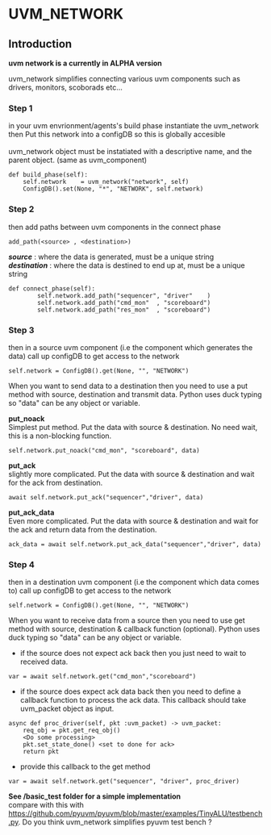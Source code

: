 # UVM_NETWORK

## Introduction
**uvm network is a currently in ALPHA version**

uvm_network simplifies connecting various uvm components such as drivers,
monitors, scoborads etc... 

### Step 1
in your uvm envrionment/agents's build phase instantiate the uvm_network
then Put this network into a configDB so this is globally accesible  
<br>
uvm_network object must be instatiated with a descriptive name, and the parent object. (same as uvm_component)
```
def build_phase(self):
    self.network    = uvm_network("network", self)
    ConfigDB().set(None, "*", "NETWORK", self.network)
```
 
### Step 2 
then add paths between uvm components in the connect phase
```
add_path(<source> , <destination>)
``` 
***source*** : where the data is generated, must be a unique string <br>
***destination***   : where the data is destined to end up at, must be a unique string 
```
def connect_phase(self):
        self.network.add_path("sequencer", "driver"    )
        self.network.add_path("cmd_mon"  , "scoreboard")
        self.network.add_path("res_mon"  , "scoreboard")
```
### Step 3
then in a source uvm component (i.e the component which generates the data) 
call up configDB to get access to the network 
```
self.network = ConfigDB().get(None, "", "NETWORK")
```
When you want to send data to a destination then you need to use a put method with source, destination and transmit data. Python uses duck typing so "data" can be any object or variable. 

****put_noack****<br>
Simplest put method. Put the data with source & destination. No need wait, this is a non-blocking function.
```
self.network.put_noack("cmd_mon", "scoreboard", data)
```
****put_ack****<br>
slightly more complicated. Put the data with source & destination and wait for the ack from destination. 
```
await self.network.put_ack("sequencer","driver", data)
```
****put_ack_data****<br>
Even more  complicated. Put the data with source & destination and wait for the ack and return data from the destination. 
```
ack_data = await self.network.put_ack_data("sequencer","driver", data)
```
### Step 4
then in a destination uvm component (i.e the component which data comes to) call up configDB to get access to the network 
```
self.network = ConfigDB().get(None, "", "NETWORK")
```
When you want to receive data from a source then you need to use get method with source, destination & callback function (optional). Python uses duck typing so "data" can be any object or variable. 

* if the source does not expect ack back then you just need to wait  to received data. 
```
var = await self.network.get("cmd_mon","scoreboard") 
```

* if the source does expect ack data back then you need to define a callback function to process the ack data. This callback should take uvm_packet object as input. 
```
async def proc_driver(self, pkt :uvm_packet) -> uvm_packet:
    req_obj = pkt.get_req_obj()
    <Do some processing>
    pkt.set_state_done() <set to done for ack>
    return pkt
```
* provide this callback to the get method
```
var = await self.network.get("sequencer", "driver", proc_driver)
```

**See /basic_test folder for a simple implementation**<br>
compare with this with https://github.com/pyuvm/pyuvm/blob/master/examples/TinyALU/testbench.py. 
Do you think uvm_network simplifies pyuvm test bench ? 
